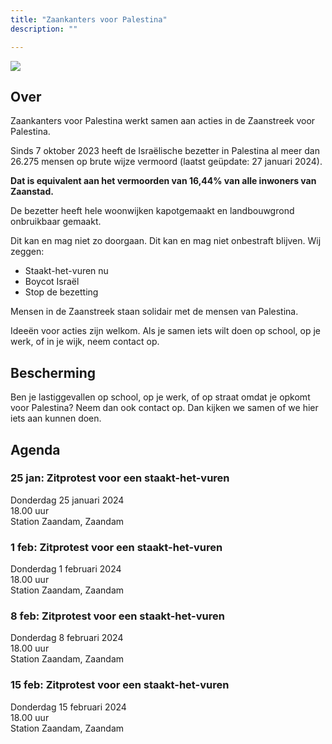 ```yaml
---
title: "Zaankanters voor Palestina"
description: ""

---
```


![](/img/zaankanters-voor-palestina.jpg)

## Over

Zaankanters voor Palestina werkt samen aan acties in de Zaanstreek voor Palestina.

Sinds 7 oktober 2023 heeft de Israëlische bezetter in Palestina al meer dan 26.275 mensen op brute wijze vermoord (laatst geüpdate: 27 januari 2024). 

**Dat is equivalent aan het vermoorden van 16,44% van alle inwoners van Zaanstad.**

<!-- 159.806 inwoners Zaanstad op 31 januari 2023 -->

De bezetter heeft hele woonwijken kapotgemaakt en landbouwgrond onbruikbaar gemaakt.

Dit kan en mag niet zo doorgaan. Dit kan en mag niet onbestraft blijven. Wij zeggen:

- Staakt-het-vuren nu
- Boycot Israël
- Stop de bezetting

Mensen in de Zaanstreek staan solidair met de mensen van Palestina. 

Ideeën voor acties zijn welkom. Als je samen iets wilt doen op school, op je werk, of in je wijk, neem contact op.

## Bescherming

Ben je lastiggevallen op school, op je werk, of op straat omdat je opkomt voor Palestina? Neem dan ook contact op. Dan kijken we samen of we hier iets aan kunnen doen.

## Agenda

### 25 jan: Zitprotest voor een staakt-het-vuren
Donderdag 25 januari 2024  
18.00 uur  
Station Zaandam, Zaandam  

### 1 feb: Zitprotest voor een staakt-het-vuren
Donderdag 1 februari 2024  
18.00 uur  
Station Zaandam, Zaandam 

### 8 feb: Zitprotest voor een staakt-het-vuren
Donderdag 8 februari 2024  
18.00 uur  
Station Zaandam, Zaandam 

### 15 feb: Zitprotest voor een staakt-het-vuren
Donderdag 15 februari 2024  
18.00 uur  
Station Zaandam, Zaandam 
